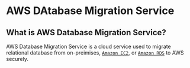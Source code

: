 # AWS DAtabase Migration Service
## What is AWS Database Migration Service?
AWS Database Migration Service is a cloud service used to migrate relational database from on-preimises, [`Amazon EC2`](./EC2.md), or [`Amazon RDS`](./RDS.md) to AWS securely.